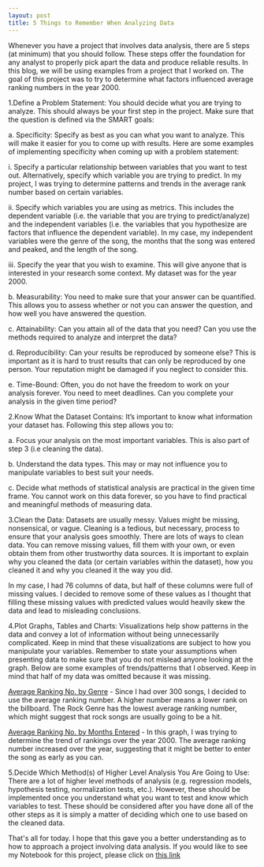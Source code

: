 ```yaml
---
layout: post
title: 5 Things to Remember When Analyzing Data
---
```



Whenever you have a project that involves data analysis, there are 5 steps (at minimum) that you should follow. These steps offer the foundation for any analyst to properly pick apart the data and produce reliable results. In this blog, we will be using examples from a project that I worked on. The goal of this project was to try to determine what factors influenced average ranking numbers in the year 2000.

1.Define a Problem Statement: You should decide what you are trying to analyze. This should always be your first step in the project. Make sure that the question is defined via the SMART goals:

a.	Specificity: Specify as best as you can what you want to analyze. This will make it easier for you to come up with results. Here are some examples of implementing specificity when coming up with a problem statement:

  i.	Specify a particular relationship between variables that you want to test out. Alternatively, specify which variable you are trying to predict. In my project, I was trying to determine patterns and trends in the average rank number based on certain variables. 
  
  ii.	Specify which variables you are using as metrics. This includes the dependent variable (i.e. the variable that you are trying to predict/analyze) and the independent variables (i.e. the variables that you hypothesize are factors that influence the dependent variable). In my case, my independent variables were the genre of the song, the months that the song was entered and peaked, and the length of the song.
  
  iii.	Specify the year that you wish to examine. This will give anyone that is interested in your research some context. My dataset was for the year 2000.

b.	Measurability: You need to make sure that your answer can be quantified. This allows you to assess whether or not you can answer the question, and how well you have answered the question.

c.	Attainability: Can you attain all of the data that you need? Can you use the methods required to analyze and interpret the data?

d.	Reproducibility: Can your results be reproduced by someone else? This is important as it is hard to trust results that can only be reproduced by one person. Your reputation might be damaged if you neglect to consider this.

e.	Time-Bound: Often, you do not have the freedom to work on your analysis forever. You need to meet deadlines. Can you complete your analysis in the given time period? 

2.Know What the Dataset Contains: It’s important to know what information your dataset has. Following this step allows you to:
  
a.	Focus your analysis on the most important variables. This is also part of step 3 (i.e cleaning the data).

b.	Understand the data types. This may or may not influence you to manipulate variables to best suit your needs. 

c.	Decide what methods of statistical analysis are practical in the given time frame. You cannot work on this data forever, so you have to find practical and meaningful methods of measuring data.


3.Clean the Data: Datasets are usually messy. Values might be missing, nonsensical, or vague. Cleaning is a tedious, but necessary, process to ensure that your analysis goes smoothly. There are lots of ways to clean data. You can remove missing values, fill them with your own, or even obtain them from other trustworthy data sources. It is important to explain why you cleaned the data (or certain variables within the dataset), how you cleaned it and why you cleaned it the way you did.

In my case, I had 76 columns of data, but half of these columns were full of missing values. I decided to remove some of these values as I thought that filling these missing values with predicted values would heavily skew the data and lead to misleading conclusions.


4.Plot Graphs, Tables and Charts: Visualizations help show patterns in the data and convey a lot of information without being unnecessarily complicated. Keep in mind that these visualizations are subject to how you manipulate your variables. Remember to state your assumptions when presenting data to make sure that you do not mislead anyone looking at the graph. Below are some examples of trends/patterns that I observed. Keep in mind that half of my data was omitted because it was missing.

[Average Ranking No. by Genre](https://github.com/DDIS92/DSI-HK-1/blob/master/projects/project-02/starter-code/Average%20Ranking%20By%20Genre.png) - Since I had over 300 songs, I decided to use the average ranking number. A higher number means a lower rank on the billboard. The Rock Genre has the lowest average ranking number, which might suggest that rock songs are usually going to be a hit.

[Average Ranking No. by Months Entered](https://github.com/DDIS92/DSI-HK-1/blob/master/projects/project-02/starter-code/Average%20Ranking%20by%20Months%20Entered.png) - In this graph, I was trying to determine the trend of rankings over the year 2000. The average ranking number increased over the year, suggesting that it might be better to enter the song as early as you can.


5.Decide Which Method(s) of Higher Level Analysis You Are Going to Use: There are a lot of higher level methods of analysis (e.g. regression models, hypothesis testing, normalization tests, etc.). However, these should be implemented once you understand what you want to test and know which variables to test. These should be considered after you have done all of the other steps as it is simply a matter of deciding which one to use based on the cleaned data.

That's all for today. I hope that this gave you a better understanding as to how to approach a project involving data analysis. If you would like to see my Notebook for this project, please click on [this link](https://github.com/DDIS92/DSI-HK-1/blob/master/projects/project-02/starter-code/Siddarth%20Anand%20Billboard%20Project.ipynb)	
